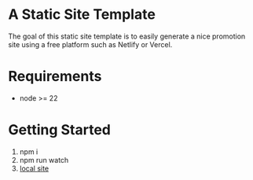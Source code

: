 # A Static Site Template

The goal of this static site template is to easily generate a nice promotion site using a free platform such as Netlify or Vercel.

# Requirements

* node >= 22

# Getting Started

1. npm i
2. npm run watch
3. [local site](http://localhost:8080)